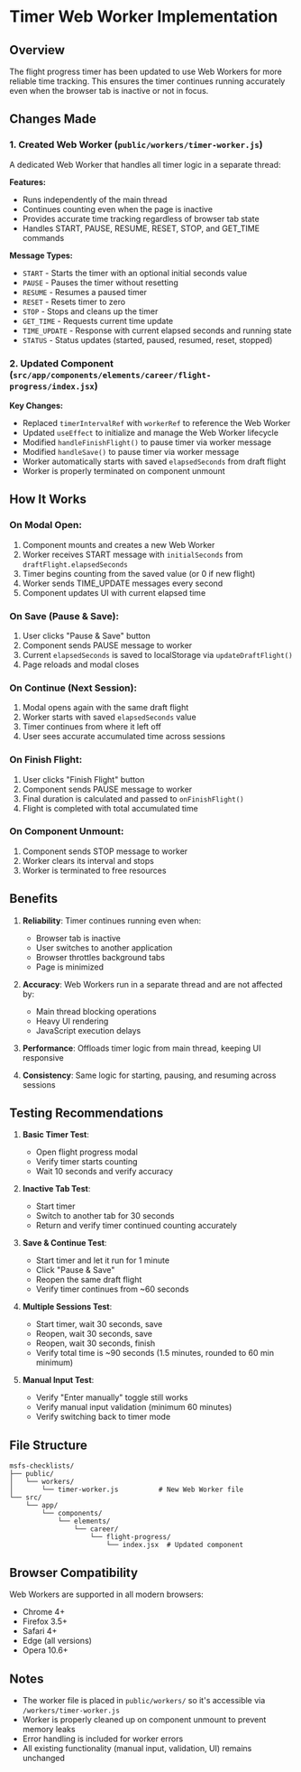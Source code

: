 # Timer Web Worker Implementation

## Overview
The flight progress timer has been updated to use Web Workers for more reliable time tracking. This ensures the timer continues running accurately even when the browser tab is inactive or not in focus.

## Changes Made

### 1. Created Web Worker (`public/workers/timer-worker.js`)
A dedicated Web Worker that handles all timer logic in a separate thread:

**Features:**
- Runs independently of the main thread
- Continues counting even when the page is inactive
- Provides accurate time tracking regardless of browser tab state
- Handles START, PAUSE, RESUME, RESET, STOP, and GET_TIME commands

**Message Types:**
- `START` - Starts the timer with an optional initial seconds value
- `PAUSE` - Pauses the timer without resetting
- `RESUME` - Resumes a paused timer
- `RESET` - Resets timer to zero
- `STOP` - Stops and cleans up the timer
- `GET_TIME` - Requests current time update
- `TIME_UPDATE` - Response with current elapsed seconds and running state
- `STATUS` - Status updates (started, paused, resumed, reset, stopped)

### 2. Updated Component (`src/app/components/elements/career/flight-progress/index.jsx`)

**Key Changes:**
- Replaced `timerIntervalRef` with `workerRef` to reference the Web Worker
- Updated `useEffect` to initialize and manage the Web Worker lifecycle
- Modified `handleFinishFlight()` to pause timer via worker message
- Modified `handleSave()` to pause timer via worker message
- Worker automatically starts with saved `elapsedSeconds` from draft flight
- Worker is properly terminated on component unmount

## How It Works

### On Modal Open:
1. Component mounts and creates a new Web Worker
2. Worker receives START message with `initialSeconds` from `draftFlight.elapsedSeconds`
3. Timer begins counting from the saved value (or 0 if new flight)
4. Worker sends TIME_UPDATE messages every second
5. Component updates UI with current elapsed time

### On Save (Pause & Save):
1. User clicks "Pause & Save" button
2. Component sends PAUSE message to worker
3. Current `elapsedSeconds` is saved to localStorage via `updateDraftFlight()`
4. Page reloads and modal closes

### On Continue (Next Session):
1. Modal opens again with the same draft flight
2. Worker starts with saved `elapsedSeconds` value
3. Timer continues from where it left off
4. User sees accurate accumulated time across sessions

### On Finish Flight:
1. User clicks "Finish Flight" button
2. Component sends PAUSE message to worker
3. Final duration is calculated and passed to `onFinishFlight()`
4. Flight is completed with total accumulated time

### On Component Unmount:
1. Component sends STOP message to worker
2. Worker clears its interval and stops
3. Worker is terminated to free resources

## Benefits

1. **Reliability**: Timer continues running even when:
   - Browser tab is inactive
   - User switches to another application
   - Browser throttles background tabs
   - Page is minimized

2. **Accuracy**: Web Workers run in a separate thread and are not affected by:
   - Main thread blocking operations
   - Heavy UI rendering
   - JavaScript execution delays

3. **Performance**: Offloads timer logic from main thread, keeping UI responsive

4. **Consistency**: Same logic for starting, pausing, and resuming across sessions

## Testing Recommendations

1. **Basic Timer Test**:
   - Open flight progress modal
   - Verify timer starts counting
   - Wait 10 seconds and verify accuracy

2. **Inactive Tab Test**:
   - Start timer
   - Switch to another tab for 30 seconds
   - Return and verify timer continued counting accurately

3. **Save & Continue Test**:
   - Start timer and let it run for 1 minute
   - Click "Pause & Save"
   - Reopen the same draft flight
   - Verify timer continues from ~60 seconds

4. **Multiple Sessions Test**:
   - Start timer, wait 30 seconds, save
   - Reopen, wait 30 seconds, save
   - Reopen, wait 30 seconds, finish
   - Verify total time is ~90 seconds (1.5 minutes, rounded to 60 min minimum)

5. **Manual Input Test**:
   - Verify "Enter manually" toggle still works
   - Verify manual input validation (minimum 60 minutes)
   - Verify switching back to timer mode

## File Structure

```
msfs-checklists/
├── public/
│   └── workers/
│       └── timer-worker.js          # New Web Worker file
└── src/
    └── app/
        └── components/
            └── elements/
                └── career/
                    └── flight-progress/
                        └── index.jsx  # Updated component
```

## Browser Compatibility

Web Workers are supported in all modern browsers:
- Chrome 4+
- Firefox 3.5+
- Safari 4+
- Edge (all versions)
- Opera 10.6+

## Notes

- The worker file is placed in `public/workers/` so it's accessible via `/workers/timer-worker.js`
- Worker is properly cleaned up on component unmount to prevent memory leaks
- Error handling is included for worker errors
- All existing functionality (manual input, validation, UI) remains unchanged

